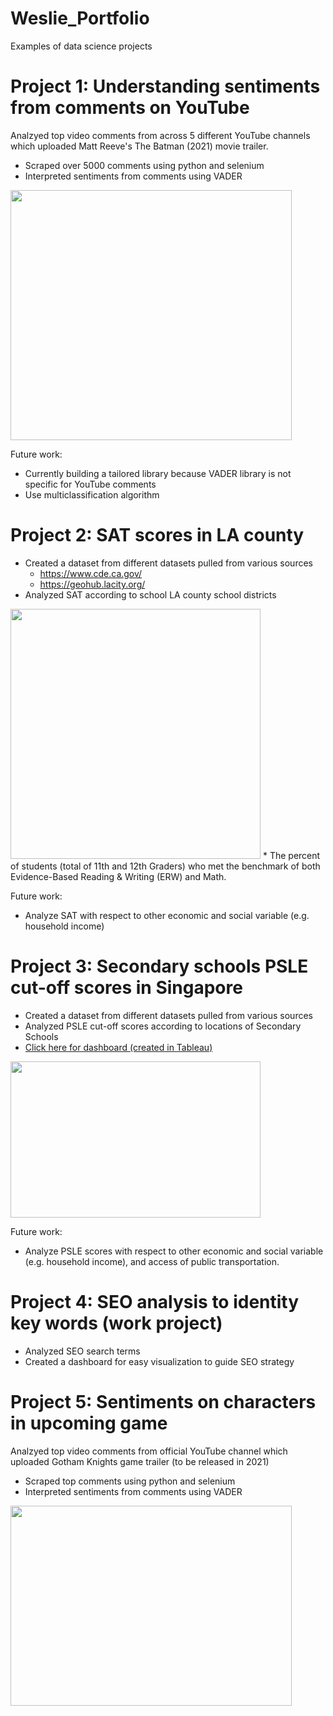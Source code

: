 # Weslie_Portfolio
Examples of data science projects

# Project 1: Understanding sentiments from comments on YouTube
Analzyed top video comments from across 5 different YouTube channels which uploaded Matt Reeve's The Batman (2021) movie trailer.
* Scraped over 5000 comments using python and selenium
* Interpreted sentiments from comments using VADER

<img src="https://user-images.githubusercontent.com/70302224/92273073-937ee880-ee9f-11ea-9346-645ed13ecd53.png" width="450" height="400"/>

Future work:
* Currently building a tailored library because VADER library is not specific for YouTube comments
* Use multiclassification algorithm

# Project 2: SAT scores in LA county
* Created a dataset from different datasets pulled from various sources
  * https://www.cde.ca.gov/
  * https://geohub.lacity.org/
* Analyzed SAT according to school LA county school districts

<img src="https://user-images.githubusercontent.com/70302224/92287975-2def2400-eec0-11ea-88b4-ee9bade99ca8.png" width="400" height="400"/>
* The percent of students (total of 11th and 12th Graders) who met the benchmark of both Evidence-Based Reading & Writing (ERW) and Math.

Future work:
* Analyze SAT with respect to other economic and social variable (e.g. household income)

# Project 3: Secondary schools PSLE cut-off scores in Singapore
* Created a dataset from different datasets pulled from various sources
* Analyzed PSLE cut-off scores according to locations of Secondary Schools
* [Click here for dashboard (created in Tableau)](https://public.tableau.com/profile/weslie.khoo#!/vizhome/2022PSLE/Sheet1)

<img src="https://user-images.githubusercontent.com/70302224/92318927-dc31c100-efc7-11ea-8d58-ea6c26a7028e.png" width="400" height="250"/>

Future work:
* Analyze PSLE scores with respect to other economic and social variable (e.g. household income), and access of public transportation.

# Project 4: SEO analysis to identity key words (work project)
* Analyzed SEO search terms 
* Created a dashboard for easy visualization to guide SEO strategy

# Project 5: Sentiments on characters in upcoming game
Analzyed top video comments from official YouTube channel which uploaded Gotham Knights game trailer (to be released in 2021)
* Scraped top comments using python and selenium
* Interpreted sentiments from comments using VADER

<img src="https://user-images.githubusercontent.com/70302224/92352951-15cffe00-f094-11ea-9e25-a1846c2548ca.png" width="450" height="320"/>
